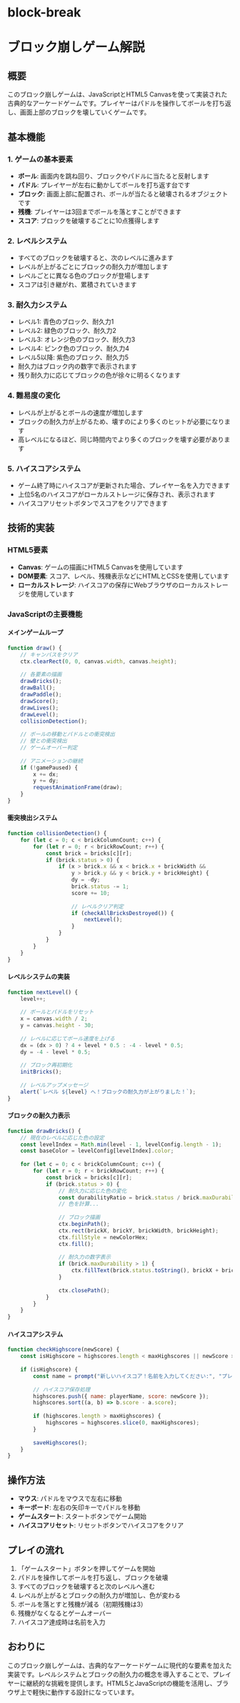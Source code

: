 # block-break
# ブロック崩しゲーム解説

## 概要

このブロック崩しゲームは、JavaScriptとHTML5 Canvasを使って実装された古典的なアーケードゲームです。プレイヤーはパドルを操作してボールを打ち返し、画面上部のブロックを壊していくゲームです。

## 基本機能

### 1. ゲームの基本要素

- **ボール**: 画面内を跳ね回り、ブロックやパドルに当たると反射します
- **パドル**: プレイヤーが左右に動かしてボールを打ち返す台です
- **ブロック**: 画面上部に配置され、ボールが当たると破壊されるオブジェクトです
- **残機**: プレイヤーは3回までボールを落とすことができます
- **スコア**: ブロックを破壊するごとに10点獲得します

### 2. レベルシステム

- すべてのブロックを破壊すると、次のレベルに進みます
- レベルが上がるごとにブロックの耐久力が増加します
- レベルごとに異なる色のブロックが登場します
- スコアは引き継がれ、累積されていきます

### 3. 耐久力システム

- レベル1: 青色のブロック、耐久力1
- レベル2: 緑色のブロック、耐久力2
- レベル3: オレンジ色のブロック、耐久力3
- レベル4: ピンク色のブロック、耐久力4
- レベル5以降: 紫色のブロック、耐久力5
- 耐久力はブロック内の数字で表示されます
- 残り耐久力に応じてブロックの色が徐々に明るくなります

### 4. 難易度の変化

- レベルが上がるとボールの速度が増加します
- ブロックの耐久力が上がるため、壊すのにより多くのヒットが必要になります
- 高レベルになるほど、同じ時間内でより多くのブロックを壊す必要があります

### 5. ハイスコアシステム

- ゲーム終了時にハイスコアが更新された場合、プレイヤー名を入力できます
- 上位5名のハイスコアがローカルストレージに保存され、表示されます
- ハイスコアリセットボタンでスコアをクリアできます

## 技術的実装

### HTML5要素

- **Canvas**: ゲームの描画にHTML5 Canvasを使用しています
- **DOM要素**: スコア、レベル、残機表示などにHTMLとCSSを使用しています
- **ローカルストレージ**: ハイスコアの保存にWebブラウザのローカルストレージを使用しています

### JavaScriptの主要機能

#### メインゲームループ

```javascript
function draw() {
    // キャンバスをクリア
    ctx.clearRect(0, 0, canvas.width, canvas.height);
    
    // 各要素の描画
    drawBricks();
    drawBall();
    drawPaddle();
    drawScore();
    drawLives();
    drawLevel();
    collisionDetection();
    
    // ボールの移動とパドルとの衝突検出
    // 壁との衝突検出
    // ゲームオーバー判定
    
    // アニメーションの継続
    if (!gamePaused) {
        x += dx;
        y += dy;
        requestAnimationFrame(draw);
    }
}
```

#### 衝突検出システム

```javascript
function collisionDetection() {
    for (let c = 0; c < brickColumnCount; c++) {
        for (let r = 0; r < brickRowCount; r++) {
            const brick = bricks[c][r];
            if (brick.status > 0) {
                if (x > brick.x && x < brick.x + brickWidth && 
                    y > brick.y && y < brick.y + brickHeight) {
                    dy = -dy;
                    brick.status -= 1;
                    score += 10;
                    
                    // レベルクリア判定
                    if (checkAllBricksDestroyed()) {
                        nextLevel();
                    }
                }
            }
        }
    }
}
```

#### レベルシステムの実装

```javascript
function nextLevel() {
    level++;
    
    // ボールとパドルをリセット
    x = canvas.width / 2;
    y = canvas.height - 30;
    
    // レベルに応じてボール速度を上げる
    dx = (dx > 0) ? 4 + level * 0.5 : -4 - level * 0.5;
    dy = -4 - level * 0.5;
    
    // ブロック再初期化
    initBricks();
    
    // レベルアップメッセージ
    alert(`レベル ${level} へ！ブロックの耐久力が上がりました！`);
}
```

#### ブロックの耐久力表示

```javascript
function drawBricks() {
    // 現在のレベルに応じた色の設定
    const levelIndex = Math.min(level - 1, levelConfig.length - 1);
    const baseColor = levelConfig[levelIndex].color;
    
    for (let c = 0; c < brickColumnCount; c++) {
        for (let r = 0; r < brickRowCount; r++) {
            const brick = bricks[c][r];
            if (brick.status > 0) {
                // 耐久力に応じた色の変化
                const durabilityRatio = brick.status / brick.maxDurability;
                // 色を計算...
                
                // ブロック描画
                ctx.beginPath();
                ctx.rect(brickX, brickY, brickWidth, brickHeight);
                ctx.fillStyle = newColorHex;
                ctx.fill();
                
                // 耐久力の数字表示
                if (brick.maxDurability > 1) {
                    ctx.fillText(brick.status.toString(), brickX + brickWidth / 2, brickY + brickHeight / 2);
                }
                
                ctx.closePath();
            }
        }
    }
}
```

#### ハイスコアシステム

```javascript
function checkHighscore(newScore) {
    const isHighscore = highscores.length < maxHighscores || newScore > highscores[highscores.length - 1].score;
    
    if (isHighscore) {
        const name = prompt("新しいハイスコア！名前を入力してください:", "プレイヤー");
        
        // ハイスコア保存処理
        highscores.push({ name: playerName, score: newScore });
        highscores.sort((a, b) => b.score - a.score);
        
        if (highscores.length > maxHighscores) {
            highscores = highscores.slice(0, maxHighscores);
        }
        
        saveHighscores();
    }
}
```

## 操作方法

- **マウス**: パドルをマウスで左右に移動
- **キーボード**: 左右の矢印キーでパドルを移動
- **ゲームスタート**: スタートボタンでゲーム開始
- **ハイスコアリセット**: リセットボタンでハイスコアをクリア

## プレイの流れ

1. 「ゲームスタート」ボタンを押してゲームを開始
2. パドルを操作してボールを打ち返し、ブロックを破壊
3. すべてのブロックを破壊すると次のレベルへ進む
4. レベルが上がるとブロックの耐久力が増加し、色が変わる
5. ボールを落とすと残機が減る（初期残機は3）
6. 残機がなくなるとゲームオーバー
7. ハイスコア達成時は名前を入力

## おわりに

このブロック崩しゲームは、古典的なアーケードゲームに現代的な要素を加えた実装です。レベルシステムとブロックの耐久力の概念を導入することで、プレイヤーに継続的な挑戦を提供します。HTML5とJavaScriptの機能を活用し、ブラウザ上で軽快に動作する設計になっています。
